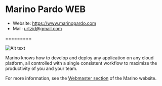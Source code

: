 # Marino Pardo WEB 

-   Website: https://www.marinopardo.com
-   Mail: urtzid@gmail.com
 
=========

![Alt text](http://oi60.tinypic.com/drdzxu.jpg)


Marino knows how to develop and deploy any application on any cloud platform, all controlled with a single consistent workflow to maximize the productivity of you and your team.

For more information, see the [Webmaster section](www.marinopardo.com/urtzidiaz) of the Marino website.
